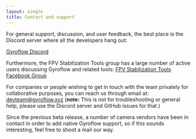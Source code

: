 ```yaml
---
layout: single
title: Contact and support
---
```


For general support, discussion, and user feedback, the best place is the Discord server where all the developers hang out: 

<a href="https://discord.gg/BBJ2UVAr2D" class="btn btn--info btn--large">Gyroflow Discord</a>

Furthermore, the FPV Stabilization Tools group has a large number of active users discussing Gyroflow and related tools:
<a href="https://www.facebook.com/groups/fpvtools" class="btn btn--info btn--large">FPV Stabilization Tools Facebook Group</a>

For companies or people wishing to get in touch with the team privately for collaborative purposes, you can reach us through email at: [devteam@gyroflow.xyz](mailto:devteam@gyroflow.xyz) (**note:** This is not for troubleshooting or general help, please use the Discord server and GitHub issues for that.)

Since the previous beta release, a number of camera vendors have been in contact in order to add native Gyroflow support, so if this sounds interesting, feel free to shoot a mail our way.